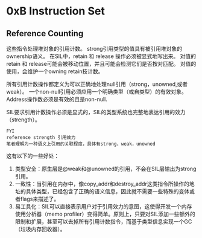 # 0xB Instruction Set



## Reference Counting

这些指令处理堆对象的引用计数。
strong引用类型的值具有被引用堆对象的ownership语义。
在SIL中，retain 和 release 操作必须被显式地写出来。
对值的retain 和 release可能会被移动位置，并且可能会检测它们是否按对匹配。
对值的使用，会维护一个owning retain技计数。

所有引用计数操作都定义为可以正确地处理null引用（strong，unowned,或者weak）。
一个non-null引用必须应用一个明确类型（或自类型）的有效对象。
Address操作数必须是有效的且是non-null.


SIL要求引用计数操作必须是显式的，SIL的类型系统也完整地表达引用的效力（strength）。
```
FYI
reference strength 引用效力
笔者理解为一种语义上引用的关联程度，具体有strong，weak，unowned

```

这有以下的一些好处：
1. 类型安全：原生层是@weak和@unowned的引用，不会在SIL层输出为strong引用。
2. 一致性：当引用在内存中，像copy_addr和destroy_addr这类指令所操作的地址的具体类型，已经包含了正确的语义信息，因此就不需要一些特殊的变体或者flags来描述了。
3. 易工具化：SIL可以直接表示用户对于引用效力的意图，这使得开发一个内存使用分析器（memo profiler）变得简单。原则上，只要对SIL添加一些额外的限制和扩展，甚至可以去掉所有引用计数指令，而基于类型信息实现一个GC（垃圾内存回收器）。